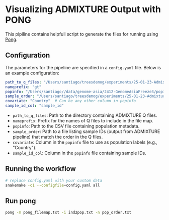 # Visualizing ADMIXTURE Output with PONG

This pipiline contains helpfull script to generate the files for running
using
[Pong](https://github.com/ramachandran-lab/pong).

## Configuration

The parameters for the pipeline are specified in a `config.yaml` file. Below is
an example configuration:

```yaml
path_to_q_files: "/Users/santiago/treesdemog/experiments/25-01-23-Admixture/results"
nameprefix: "gt"
popinfo: "/Users/santiago//data/genome-asia/2412-GenomeAsiaFreeze3/popinfo.csv"
sample_order: "/Users/santiago/treesdemog/experiments/25-01-23-Admixture/results/sample-ids.txt"
covariate: "Country"  # Can be any other column in popinfo
sample_id_col: "sample_id"
```

- `path_to_q_files`: Path to the directory containing ADMIXTURE Q files.
- `nameprefix`: Prefix for the names of Q files to include in the file map.
- `popinfo`: Path to the CSV file containing population metadata.
- `sample_order`: Path to a file listing sample IDs (output from ADMIXTURE pipeline) that match the order in the Q files.
- `covariate`: Column in the `popinfo` file to use as population labels (e.g., "Country").
- `sample_id_col`: Column in the `popinfo` file containing sample IDs.


## Running the workflow

```bash
# replace config.yaml with your custom data
snakemake -c1 --configfile=config.yaml all
```

## Run pong

```bash
pong -m pong_filemap.txt -i ind2pop.txt -n pop_order.txt
```
